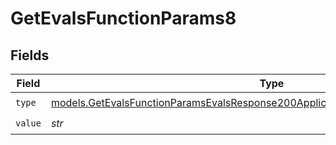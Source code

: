 # GetEvalsFunctionParams8


## Fields

| Field                                                                                                                                                                      | Type                                                                                                                                                                       | Required                                                                                                                                                                   | Description                                                                                                                                                                |
| -------------------------------------------------------------------------------------------------------------------------------------------------------------------------- | -------------------------------------------------------------------------------------------------------------------------------------------------------------------------- | -------------------------------------------------------------------------------------------------------------------------------------------------------------------------- | -------------------------------------------------------------------------------------------------------------------------------------------------------------------------- |
| `type`                                                                                                                                                                     | [models.GetEvalsFunctionParamsEvalsResponse200ApplicationJSONResponseBodyDataType](../models/getevalsfunctionparamsevalsresponse200applicationjsonresponsebodydatatype.md) | :heavy_check_mark:                                                                                                                                                         | N/A                                                                                                                                                                        |
| `value`                                                                                                                                                                    | *str*                                                                                                                                                                      | :heavy_check_mark:                                                                                                                                                         | N/A                                                                                                                                                                        |